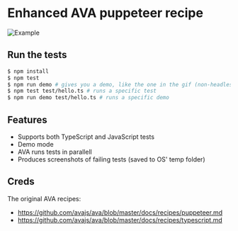# Enhanced AVA puppeteer recipe

![Example](example.gif)

## Run the tests
```bash
$ npm install
$ npm test
$ npm run demo # gives you a demo, like the one in the gif (non-headlesss and a bit of slowMo)
$ npm test test/hello.ts # runs a specific test
$ npm run demo test/hello.ts # runs a specific demo
```

## Features
* Supports both TypeScript and JavaScript tests
* Demo mode
* AVA runs tests in parallell
* Produces screenshots of failing tests (saved to OS' temp folder)

## Creds
The original AVA recipes:
* https://github.com/avajs/ava/blob/master/docs/recipes/puppeteer.md
* https://github.com/avajs/ava/blob/master/docs/recipes/typescript.md
